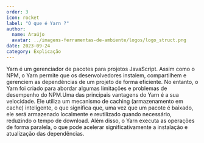 ```yaml
---
order: 3
icon: rocket
label: "O que é Yarn ?"
author:
  name: Araújo
  avatar: ../imagens-ferramentas-de-ambiente/logos/logo_struct.png
date: 2023-09-24
category: Explicação
---
```


Yarn é um gerenciador de pacotes para projetos JavaScript. Assim como o NPM, o Yarn permite que os desenvolvedores instalem, compartilhem e gerenciem as dependências de um projeto de forma eficiente. No entanto, o Yarn foi criado para abordar algumas limitações e problemas de desempenho do NPM.Uma das principais vantagens do Yarn é a sua velocidade. Ele utiliza um mecanismo de caching (armazenamento em cache) inteligente, o que significa que, uma vez que um pacote é baixado, ele será armazenado localmente e reutilizado quando necessário, reduzindo o tempo de download. Além disso, o Yarn executa as operações de forma paralela, o que pode acelerar significativamente a instalação e atualização das dependências.